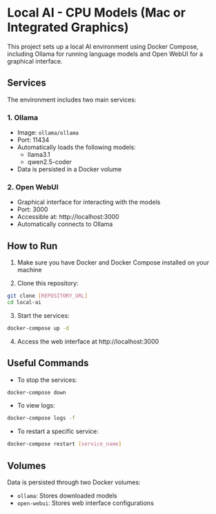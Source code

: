 # Local AI - CPU Models (Mac or Integrated Graphics)

This project sets up a local AI environment using Docker Compose, including Ollama for running language models and Open WebUI for a graphical interface.

## Services

The environment includes two main services:

### 1. Ollama
- Image: `ollama/ollama`
- Port: 11434
- Automatically loads the following models:
  - llama3.1
  - qwen2.5-coder
- Data is persisted in a Docker volume

### 2. Open WebUI
- Graphical interface for interacting with the models
- Port: 3000
- Accessible at: http://localhost:3000
- Automatically connects to Ollama

## How to Run

1. Make sure you have Docker and Docker Compose installed on your machine

2. Clone this repository:
```bash
git clone [REPOSITORY_URL]
cd local-ai
```

3. Start the services:
```bash
docker-compose up -d
```

4. Access the web interface at http://localhost:3000

## Useful Commands

- To stop the services:
```bash
docker-compose down
```

- To view logs:
```bash
docker-compose logs -f
```

- To restart a specific service:
```bash
docker-compose restart [service_name]
```

## Volumes

Data is persisted through two Docker volumes:
- `ollama`: Stores downloaded models
- `open-webui`: Stores web interface configurations
